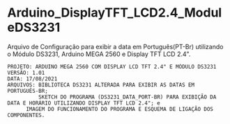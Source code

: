 # Arduino_DisplayTFT_LCD2.4_ModuleDS3231
Arquivo de Configuração para exibir a data em Português(PT-Br) utilizando o Módulo DS3231, Arduino MEGA 2560 e Display TFT LCD 2.4".

    PROJETO: ARDUINO MEGA 2560 COM DISPLAY LCD TFT 2.4" E MÓDULO DS3231      
    VERSÃO: 1.01
    DATA: 17/08/2021
    ARQUIVOS: BIBLIOTECA DS3231 ALTERADA PARA EXIBIR AS DATAS EM PORTUGUÊS-BR;
              SKETCH DO PROGRAMA (DS3231_DATA_PORT-BR) PARA EXIBIÇÃO DA DATA E HORÁRIO UTILIZANDO DISPLAY TFT LCD 2.4"; e
	      IMAGEM DO FUNCIONAMENTO DO PROGRAMA E ESQUEMA DE LIGAÇÃO DOS COMPONENTES.
